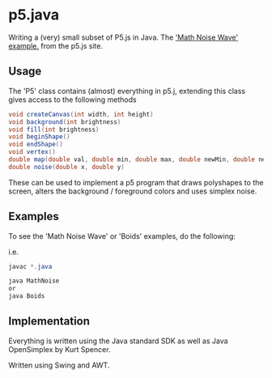 # p5.java
Writing a (very) small subset of P5.js in Java. The ['Math Noise Wave' example.](https://p5js.org/examples/examples/Math_Noise_Wave.php) from the p5.js site.

## Usage
The 'P5' class contains (almost) everything in p5.j, extending this class gives access to the following methods

```Java
void createCanvas(int width, int height)
void background(int brightness)
void fill(int brightness)
void beginShape()
void endShape()
void vertex()
double map(double val, double min, double max, double newMin, double newMax)
double noise(double x, double y)
```

These can be used to implement a p5 program that draws polyshapes to the screen, alters the background / foreground colors and uses simplex noise.

## Examples
To see the 'Math Noise Wave' or 'Boids' examples, do the following:

i.e.
```Java
javac *.java

java MathNoise
or
java Boids
```
## Implementation
Everything is written using the Java standard SDK as well as Java OpenSimplex by Kurt Spencer.

Written using Swing and AWT.
